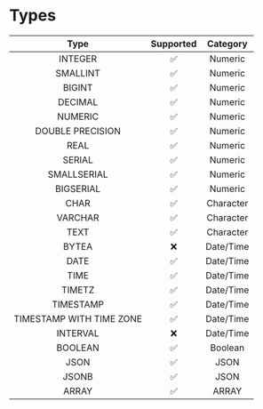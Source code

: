 # Types


|   Type    |   Supported   |   Category   |
| :---------: | :-------------: | :-----: |
|   INTEGER    |   :white_check_mark: | Numeric |
|   ​SMALLINT​    |   :white_check_mark: | Numeric |
|   ​BIGINT​	    |   :white_check_mark: | Numeric |
|   ​DECIMAL​	    |   :white_check_mark: | Numeric |
|   ​NUMERIC​	    |   :white_check_mark: | Numeric |
|   ​DOUBLE PRECISION|   :white_check_mark: | Numeric |
|   ​REAL​		    |   :white_check_mark: | Numeric |
|   ​SERIAL​		    |   :white_check_mark: | Numeric |
|   ​SMALLSERIAL​		    |   :white_check_mark: | Numeric |
|   ​BIGSERIAL​		    |   :white_check_mark: | Numeric |
|   ​CHAR​	    |   :white_check_mark: | Character |
|   ​VARCHAR​	    |   :white_check_mark: |Character |
|   ​TEXT​		    |   :white_check_mark: |Character |
|   ​BYTEA​	    |   :x: |   Date/Time   |
|   ​DATE​	    |   :white_check_mark: |   Date/Time   |
|   ​TIME​		    |   :white_check_mark: |   Date/Time   |
|   ​TIMETZ​		    |   :white_check_mark: |   Date/Time   |
|   ​TIMESTAMP​		    |   :white_check_mark: |   Date/Time   |
|   ​TIMESTAMP WITH TIME ZONE​		    |   :white_check_mark: |   Date/Time   |
|   ​INTERVAL​			    |   :x: |   Date/Time   |
|   ​BOOLEAN​		    |   :white_check_mark: | Boolean |
|   ​JSON​		    |   :white_check_mark: | JSON |
|   ​JSONB​		    |   :white_check_mark: | JSON |
|   ARRAY		    |   :white_check_mark: | ARRAY |

